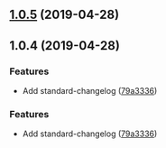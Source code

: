 ## [1.0.5](https://github.com/vadzim/react-use-handler/compare/v1.0.4...v1.0.5) (2019-04-28)



## 1.0.4 (2019-04-28)


### Features

* Add standard-changelog ([79a3336](https://github.com/vadzim/react-use-handler/commit/79a3336))



### Features

* Add standard-changelog ([79a3336](https://github.com/vadzim/react-use-handler/commit/79a3336))




